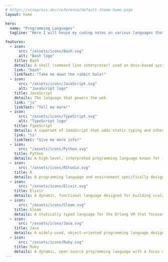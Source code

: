 ```yaml
---
# https://vitepress.dev/reference/default-theme-home-page
layout: home

hero:
  name: "Programming Languages"
  tagline: "Here I will house my coding notes on various languages that I came into contact with"

features:
  - icon:
      src: "/assets/icons/Bash.svg"
      alt: "Bash logo"
    title: Bash
    details: A shell (command line interpreter) used on Unix-based systems that lets you interact with your computer by typing commands
    link: "bash"
    linkText: "Take me down the rabbit hole!"
  - icon:
      src: "/assets/icons/JavaScript.svg"
      alt: "JavaScript logo"
    title: JavaScript
    details: The language that powers the web
    link: "js"
    linkText: "Tell me more!"
  - icon:
      src: "/assets/icons/TypeScript.svg"
      alt: "TypeScript logo"
    title: TypeScript
    details: A superset of JavaScript that adds static typing and other features to enhance developer productivity and code quality
    link: "ts"
    linkText: "Give me more info!"
  - icon:
      src: "/assets/icons/Python.svg"
    title: Python
    details: A high-level, interpreted programming language known for its readability, simplicity, and vast ecosystem of libraries and frameworks (COMING SOON)
  - icon:
      src: "/assets/icons/RStudio.svg"
    title: R
    details: A programming language and environment specifically designed for statistical computing, data analysis, and graphical representation of data (COMING SOON)
  - icon:
      src: "/assets/icons/Elixir.svg"
    title: Elixir
    details: A dynamic, functional language designed for building scalable and maintainable applications, running on the Erlang VM (COMING SOON)
  - icon:
      src: "/assets/icons/Gleam.svg"
    title: Gleam
    details: A statically typed language for the Erlang VM that focuses on being small and simple, while offering strong guarantees about the reliability of code  (COMING SOON)
  - icon:
      src: "/assets/icons/Java.svg"
    title: Java
    details: A widely-used, object-oriented programming language designed to be platform-independent through the use of the Java Virtual Machine (COMING SOON)
  - icon:
      src: "/assets/icons/Ruby.svg"
    title: Ruby
    details: A dynamic, open-source programming language with a focus on simplicity and productivity, known for its elegant syntax (COMING SOON)
---
```

